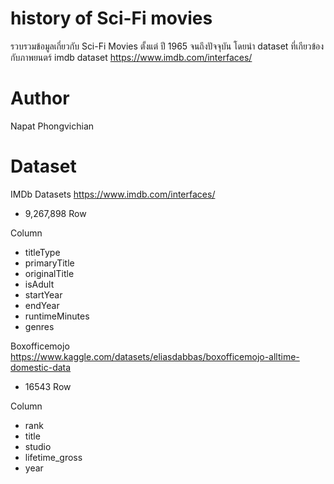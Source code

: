 # history of Sci-Fi movies
รวบรวมข้อมูลเกี่ยวกับ Sci-Fi Movies ตั้งแต่ ปี 1965 จนถึงปัจจุบัน
โดยนำ dataset ที่เกียวข้องกับภาพยนตร์ imdb dataset https://www.imdb.com/interfaces/

# Author
Napat Phongvichian

# Dataset

IMDb Datasets https://www.imdb.com/interfaces/
+ 9,267,898 Row

Column
+ titleType       
+ primaryTitle    
+ originalTitle   
+ isAdult         
+ startYear       
+ endYear         
+ runtimeMinutes  
+ genres    


Boxofficemojo https://www.kaggle.com/datasets/eliasdabbas/boxofficemojo-alltime-domestic-data
+ 16543 Row

Column
+ rank
+ title
+ studio
+ lifetime_gross
+ year
